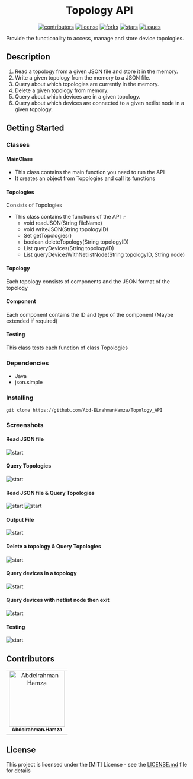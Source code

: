 <div align="center">

# Topology API

</div>

<div align="center">

[![contributors](https://img.shields.io/github/contributors/Abd-ELrahmanHamza/Topology_API)](https://github.com/Abd-ELrahmanHamza/Topology_API/contributors)
[![license](https://img.shields.io/pypi/l/ansicolortags.svg)](LICENSE)
[![forks](https://img.shields.io/github/forks/Abd-ELrahmanHamza/Topology_API)](https://github.com/Abd-ELrahmanHamza/Topology_API/network)
[![stars](https://img.shields.io/github/stars/Abd-ELrahmanHamza/Topology_API)](https://github.com/Abd-ELrahmanHamza/Topology_API/stargazers)
[![issues](https://img.shields.io/github/issues/Abd-ELrahmanHamza/Topology_API)](https://github.com/Abd-ELrahmanHamza/Topology_API/issues)

</div>

Provide the functionality to access, manage and store device topologies.

## Description
1. Read a topology from a given JSON file and store it in the memory.
2. Write a given topology from the memory to a JSON file.
3. Query about which topologies are currently in the memory.
4. Delete a given topology from memory.
5. Query about which devices are in a given topology.
6. Query about which devices are connected to a given netlist node in
   a given topology.

## Getting Started

### Classes
#### MainClass

* This class contains the main function you need to run the API
* It creates an object from Topologies and call its functions

#### Topologies

Consists of Topologies

* This class contains the functions of the API :-
  * void readJSON(String fileName)
  * void writeJSON(String topologyID)
  * Set<String> getTopologies()
  * boolean deleteTopology(String topologyID)
  * List<Component> queryDevices(String topologyID)
  * List<Component> queryDevicesWithNetlistNode(String topologyID, String node)

#### Topology

Each topology consists of components and the JSON format of the topology

#### Component

Each component contains the ID and type of the component (Maybe extended if required)

#### Testing

This class tests each function of class Topologies

### Dependencies

* Java
* json.simple

### Installing

```
git clone https://github.com/Abd-ELrahmanHamza/Topology_API 
```

### Screenshots

#### Read JSON file
![start](screenshots/1.png)

#### Query Topologies
![start](screenshots/2.png)

#### Read JSON file & Query Topologies
![start](screenshots/3.png)
![start](screenshots/4.png)

#### Output File
![start](screenshots/5.png)

#### Delete a topology & Query Topologies
![start](screenshots/6.png)

#### Query devices in a topology
![start](screenshots/7.png)

#### Query devices with netlist node then exit
![start](screenshots/8.png)

#### Testing
![start](screenshots/9.png)

## Contributors

<table>
<tr>
<td align="center">
<a href="https://github.com/Abd-ELrahmanHamza" target="_black">
<img src="https://avatars.githubusercontent.com/u/68310502?v=4" width="150px;" alt="Abdelrahman Hamza"/><br /><sub><b>Abdelrahman Hamza</b></sub></a><br />
</td>
</tr>
 </table>

## License

This project is licensed under the [MIT] License - see the [LICENSE.md](LICENSE) file for details
